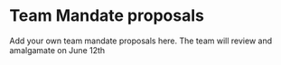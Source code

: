 # Team Mandate proposals
Add your own team mandate proposals here. 
The team will review and amalgamate on June 12th